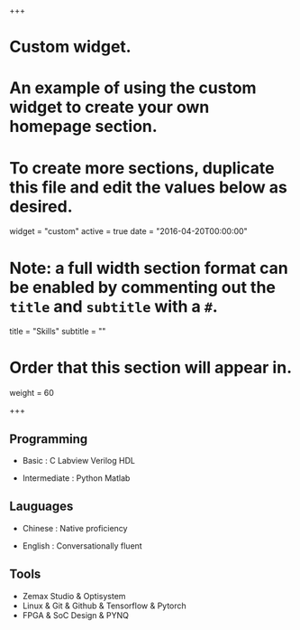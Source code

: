 +++
# Custom widget.
# An example of using the custom widget to create your own homepage section.
# To create more sections, duplicate this file and edit the values below as desired.
widget = "custom"
active = true
date = "2016-04-20T00:00:00"

# Note: a full width section format can be enabled by commenting out the `title` and `subtitle` with a `#`.
title = "Skills"
subtitle = ""

# Order that this section will appear in.
weight = 60

+++
##  **Programming**

- Basic : C Labview Verilog HDL

- Intermediate : Python Matlab 

##  **Lauguages**

- Chinese : Native proficiency

- English : Conversationally fluent

##  **Tools**

- Zemax Studio & Optisystem 
- Linux & Git & Github & Tensorflow & Pytorch
- FPGA & SoC Design & PYNQ

